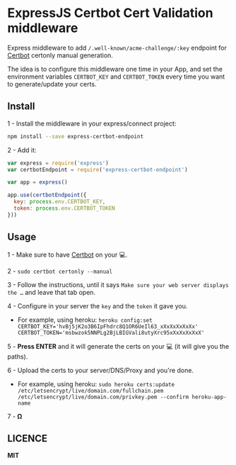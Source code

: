 ExpressJS Certbot Cert Validation middleware
===

Express middleware to add `/.well-known/acme-challenge/:key` endpoint for [Certbot](https://certbot.eff.org) certonly manual generation.

The idea is to configure this middleware one time in your App, and set the environment variables `CERTBOT_KEY` and `CERTBOT_TOKEN` every time you want to generate/update your certs.

## Install

1 - Install the middleware in your express/connect project:
```bash
npm install --save express-certbot-endpoint
```

2 - Add it:
```javascript
var express = require('express')
var certbotEndpoint = require('express-certbot-endpoint')

var app = express()

app.use(certbotEndpoint({
  key: process.env.CERTBOT_KEY,
  token: process.env.CERTBOT_TOKEN
}))
```

## Usage

1 - Make sure to have [Certbot](https://certbot.eff.org) on your 💻.

2 - `sudo certbot certonly --manual`

3 - Follow the instructions, until it says `Make sure your web server displays the …` and leave that tab open.

4 - Configure in your server the `key` and the `token` it gave you.
  * For example, using heroku: `heroku config:set CERTBOT_KEY='hvBj5jK2o3B6IpFhdrc8Q1OR6UeIl63_xXxXxXxXxXx' CERTBOT_TOKEN='msbwzok5NNPLg2BjLBIGVali8utyXrc95xXxXxXxXxX'`

5 - **Press ENTER** and it will generate the certs on your 💻 (it will give you the paths).

6 - Upload the certs to your server/DNS/Proxy and you're done.
  * For example, using heroku: `sudo heroku certs:update /etc/letsencrypt/live/domain.com/fullchain.pem /etc/letsencrypt/live/domain.com/privkey.pem --confirm heroku-app-name`

7 - **Ω**

## LICENCE
**MIT**
